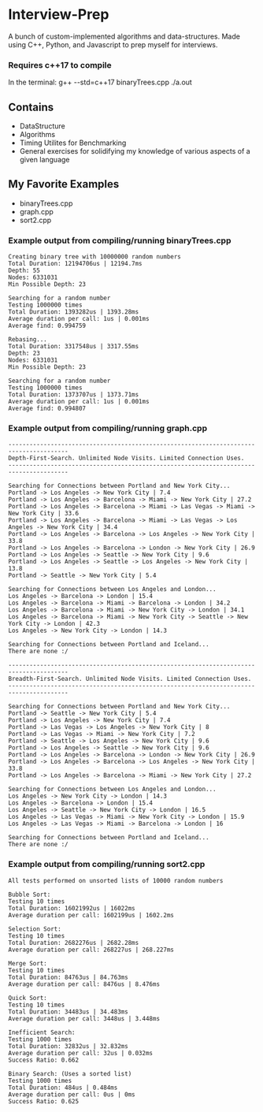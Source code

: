 # Interview-Prep
A bunch of custom-implemented algorithms and data-structures. Made using C++, Python, and Javascript to prep myself for interviews.
### Requires c++17 to compile
In the terminal:
    g++ --std=c++17 binaryTrees.cpp
    ./a.out

## Contains
- DataStructure
- Algorithms
- Timing Utilites for Benchmarking
- General exercises for solidifying my knowledge of various aspects of a given language

## My Favorite Examples
- binaryTrees.cpp
- graph.cpp
- sort2.cpp

### Example output from compiling/running binaryTrees.cpp
    Creating binary tree with 10000000 random numbers
    Total Duration: 12194706us | 12194.7ms
    Depth: 55
    Nodes: 6331031
    Min Possible Depth: 23

    Searching for a random number
    Testing 1000000 times
    Total Duration: 1393282us | 1393.28ms
    Average duration per call: 1us | 0.001ms
    Average find: 0.994759

    Rebasing...
    Total Duration: 3317548us | 3317.55ms
    Depth: 23
    Nodes: 6331031
    Min Possible Depth: 23

    Searching for a random number
    Testing 1000000 times
    Total Duration: 1373707us | 1373.71ms
    Average duration per call: 1us | 0.001ms
    Average find: 0.994807
    
### Example output from compiling/running graph.cpp
    
    ---------------------------------------------------------------------------------------
    Depth-First-Search. Unlimited Node Visits. Limited Connection Uses.
    ---------------------------------------------------------------------------------------

    Searching for Connections between Portland and New York City...
    Portland -> Los Angeles -> New York City | 7.4
    Portland -> Los Angeles -> Barcelona -> Miami -> New York City | 27.2
    Portland -> Los Angeles -> Barcelona -> Miami -> Las Vegas -> Miami -> New York City | 33.6
    Portland -> Los Angeles -> Barcelona -> Miami -> Las Vegas -> Los Angeles -> New York City | 34.4
    Portland -> Los Angeles -> Barcelona -> Los Angeles -> New York City | 33.8
    Portland -> Los Angeles -> Barcelona -> London -> New York City | 26.9
    Portland -> Los Angeles -> Seattle -> New York City | 9.6
    Portland -> Los Angeles -> Seattle -> Los Angeles -> New York City | 13.8
    Portland -> Seattle -> New York City | 5.4

    Searching for Connections between Los Angeles and London...
    Los Angeles -> Barcelona -> London | 15.4
    Los Angeles -> Barcelona -> Miami -> Barcelona -> London | 34.2
    Los Angeles -> Barcelona -> Miami -> New York City -> London | 34.1
    Los Angeles -> Barcelona -> Miami -> New York City -> Seattle -> New York City -> London | 42.3
    Los Angeles -> New York City -> London | 14.3

    Searching for Connections between Portland and Iceland...
    There are none :/

    ---------------------------------------------------------------------------------------
    Breadth-First-Search. Unlimited Node Visits. Limited Connection Uses.
    ---------------------------------------------------------------------------------------

    Searching for Connections between Portland and New York City...
    Portland -> Seattle -> New York City | 5.4
    Portland -> Los Angeles -> New York City | 7.4
    Portland -> Las Vegas -> Los Angeles -> New York City | 8
    Portland -> Las Vegas -> Miami -> New York City | 7.2
    Portland -> Seattle -> Los Angeles -> New York City | 9.6
    Portland -> Los Angeles -> Seattle -> New York City | 9.6
    Portland -> Los Angeles -> Barcelona -> London -> New York City | 26.9
    Portland -> Los Angeles -> Barcelona -> Los Angeles -> New York City | 33.8
    Portland -> Los Angeles -> Barcelona -> Miami -> New York City | 27.2

    Searching for Connections between Los Angeles and London...
    Los Angeles -> New York City -> London | 14.3
    Los Angeles -> Barcelona -> London | 15.4
    Los Angeles -> Seattle -> New York City -> London | 16.5
    Los Angeles -> Las Vegas -> Miami -> New York City -> London | 15.9
    Los Angeles -> Las Vegas -> Miami -> Barcelona -> London | 16

    Searching for Connections between Portland and Iceland...
    There are none :/

### Example output from compiling/running sort2.cpp

    All tests performed on unsorted lists of 10000 random numbers

    Bubble Sort: 
    Testing 10 times
    Total Duration: 16021992us | 16022ms
    Average duration per call: 1602199us | 1602.2ms

    Selection Sort: 
    Testing 10 times
    Total Duration: 2682276us | 2682.28ms
    Average duration per call: 268227us | 268.227ms

    Merge Sort:
    Testing 10 times
    Total Duration: 84763us | 84.763ms
    Average duration per call: 8476us | 8.476ms

    Quick Sort:
    Testing 10 times
    Total Duration: 34483us | 34.483ms
    Average duration per call: 3448us | 3.448ms

    Inefficient Search:
    Testing 1000 times
    Total Duration: 32832us | 32.832ms
    Average duration per call: 32us | 0.032ms
    Success Ratio: 0.662

    Binary Search: (Uses a sorted list)
    Testing 1000 times
    Total Duration: 484us | 0.484ms
    Average duration per call: 0us | 0ms
    Success Ratio: 0.625
